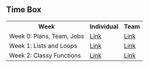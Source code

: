 ## Time Box
<table>
  <tr>
    <th>Week</th>
    <th>Individual</th>
    <th>Team</th>
  </tr>
  <tr>
    <td>Week 0: Plans, Team, Jobs</td>
    <td><a href="https://github.com/Stanleyy03840/Stanleyy03840.github.io/issues/1">Link</a></td>
    <td><a href="https://github.com/cwang999/n22p5-coders/issues/12">Link</a></td>
  </tr>
  <tr>
    <td>Week 1: Lists and Loops</td>
  <td><a href="https://github.com/Stanleyy03840/Stanleyy03840.github.io/issues/2">Link</a></td>
    <td><a href="https://github.com/cwang999/n22p5-coders/issues/14">Link</a></td>
  </tr>
     <td>Week 2: Classy Functions</td>
  <td><a href="https://github.com/Stanleyy03840/Stanleyy03840.github.io/issues/3">Link</a></td>
    <td><a href="https://github.com/cwang999/n22p5-coders/issues/16">Link</a></td>
  </tr>
</table>
